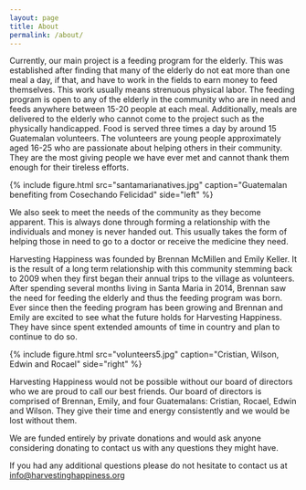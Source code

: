 ```yaml
---
layout: page
title: About
permalink: /about/
---
```


Currently, our main project is a feeding program for the elderly. This was established after finding that many of the elderly do not eat more than one meal a day, if that, and have to work in the fields to earn money to feed themselves. This work usually means strenuous physical labor. The feeding program is open to any of the elderly in the community who are in need and feeds anywhere between 15-20 people at each meal. Additionally, meals are delivered to the elderly who cannot come to the project such as the physically handicapped. Food is served three times a day by around 15 Guatemalan volunteers. The volunteers are young people approximately aged 16-25 who are passionate about helping others in their community. They are the most giving people we have ever met and cannot thank them enough for their tireless efforts.

{% include figure.html src="santamarianatives.jpg" caption="Guatemalan benefiting from Cosechando Felicidad" side="left" %}

We also seek to meet the needs of the community as they become apparent. This is always done through forming a relationship with the individuals and money is never handed out. This usually takes the form of helping those in need to go to a doctor or receive the medicine they need.

Harvesting Happiness was founded by Brennan McMillen and Emily Keller. It is the result of a long term relationship with this community stemming back to 2009 when they first began their annual trips to the village as volunteers. After spending several months living in Santa Maria in 2014, Brennan saw the need for feeding the elderly and thus the feeding program was born. Ever since then the feeding program has been growing and Brennan and Emily are excited to see what the future holds for Harvesting Happiness. They have since spent extended amounts of time in country and plan to continue to do so.

{% include figure.html src="volunteers5.jpg" caption="Cristian, Wilson, Edwin and Rocael" side="right" %}

Harvesting Happiness would not be possible without our board of directors who we are proud to call our best friends. Our board of directors is comprised of Brennan, Emily, and four Guatemalans: Cristian, Rocael, Edwin and Wilson. They give their time and energy consistently and we would be lost without them.

We are funded entirely by private donations and would ask anyone considering donating to contact us with any questions they might have.

If you had any additional questions please do not hesitate to contact us at [info@harvestinghappiness.org](mailto:info@harvestinghappiness.org)
